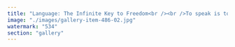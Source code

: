 ```yaml
---
title: "Language: The Infinite Key to Freedom<br /><br />To speak is to shape. To understand is to transcend.<br />French—or any language—isn’t just words. It’s a rhythm, a system, an unfolding of thought. It grants access, cultivates presence, and weaves connection across time.<br /><br />Yet, what happens when a language is framed as a privilege? Is it a gate, or a gateway? Does mastery bring liberation, or is it the ability to synchronize across tongues that grants omniscience?<br /><br />True liberty lies not in knowing one language, but in harmonizing with the many voices that shape the world.<br /><br />What do you think—is fluency power, or is understanding the true force of freedom?"
image: "./images/gallery-item-486-02.jpg"
watermark: "534"
section: "gallery"
---
```

